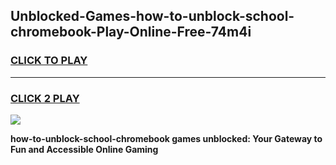 
## Unblocked-Games-how-to-unblock-school-chromebook-Play-Online-Free-74m4i
<h3>
<a href="https://premium76.site?title=how-to-unblock-school-chromebook&ref=26A">CLICK TO PLAY</a></h3>
<hr>

<h3>
<a href="https://premium76.site?title=how-to-unblock-school-chromebook&ref=26A">CLICK 2 PLAY</a>
  
</h3>

<a href="https://premium76.site?title=how-to-unblock-school-chromebook&ref=26A"><img src="https://clearcache.store/games.png"></a>


**how-to-unblock-school-chromebook games unblocked: Your Gateway to Fun and Accessible Online Gaming**
